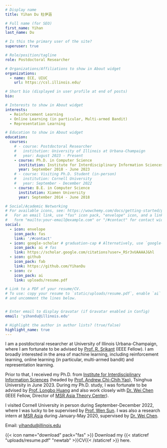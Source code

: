 ```yaml
---
# Display name
title: Yihan Du 杜伊涵

# Full name (for SEO)
first_name: Yihan
last_name: Du

# Is this the primary user of the site?
superuser: true

# Role/position/tagline
role: Postdoctoral Researcher

# Organizations/Affiliations to show in About widget
organizations:
  - name: ECE, UIUC
    url: https://csl.illinois.edu/

# Short bio (displayed in user profile at end of posts)
bio: 

# Interests to show in About widget
interests:
  - Reinforcement Learning
  - Online Learning (in particular, Multi-armed Bandit)
  - Representation Learning

# Education to show in About widget
education:
  courses:
    # - course: Postdoctoral Researcher
    #   institution: University of Illinois at Urbana-Champaign
    #   year: August 2023 - Present
    - course: Ph.D. in Computer Science
      institution: Institute for Interdisciplinary Information Sciences (IIIS), Tsinghua University
      year: September 2018 - June 2023
    # - course: Visiting Ph.D. Student (in-person)
    #   institution: Cornell University
    #   year: September - December 2022
    - course: B.E. in Computer Science
      institution: Xiamen University
      year: September 2014 - June 2018

# Social/Academic Networking
# For available icons, see: https://wowchemy.com/docs/getting-started/page-builder/#icons
#   For an email link, use "fas" icon pack, "envelope" icon, and a link in the
#   form "mailto:your-email@example.com" or "/#contact" for contact widget.
social:
  - icon: envelope
    icon_pack: fas
    link: '/#contact'
  - icon: google-scholar # graduation-cap # Alternatively, use `google-scholar` icon from `ai` icon pack
    icon_pack: ai # fas
    link: https://scholar.google.com/citations?user=_RSr3vUAAAAJ&hl
  - icon: github
    icon_pack: fab
    link: https://github.com/YihanDu
  - icon: cv
    icon_pack: ai
    link: uploads/resume.pdf

# Link to a PDF of your resume/CV.
# To use: copy your resume to `static/uploads/resume.pdf`, enable `ai` icons in `params.yaml`,
# and uncomment the lines below.


# Enter email to display Gravatar (if Gravatar enabled in Config)
email: 'yihandu@illinois.edu'

# Highlight the author in author lists? (true/false)
highlight_name: true
---
```


I am a postdoctoral researcher at University of Illinois Urbana-Champaign, where I am fortunate to be advised by [Prof. R. Srikant](https://sites.google.com/a/illinois.edu/srikant/home) (IEEE Fellow). I am broadly interested in the area of machine learning, including reinforcement learning, online learning (in particular, multi-armed bandit) and representation learning.

Prior to that, I received my Ph.D. from [Institute for Interdisciplinary Information Sciences](https://iiis.tsinghua.edu.cn/en/) (headed by [Prof. Andrew Chi-Chih Yao](https://iiis.tsinghua.edu.cn/yao/)), Tsinghua University in June 2023. During my Ph.D. study, I was fortunate to be advised by [Prof. Longbo Huang](https://people.iiis.tsinghua.edu.cn/~huang/) and also work closely with [Dr. Wei Chen](https://www.microsoft.com/en-us/research/people/weic/) (IEEE Fellow, Director of [MSR Asia Theory Center](https://www.microsoft.com/en-us/research/group/msr-asia-theory-center/)).

I visited Cornell University in person during September-December 2022, where I was lucky to be supervised by [Prof. Wen Sun](https://wensun.github.io/). I was also a research intern at [MSR Asia](https://www.microsoft.com/en-us/research/lab/microsoft-research-asia/) during January-May 2020, supervised by [Dr. Wei Chen](https://www.microsoft.com/en-us/research/people/weic/).


<!-- My research focuses on designing both computationally and statistically efficient bandit and RL algorithms, establishing rigorous theoretical analysis, and expanding online learning and RL theories. -->

<!-- My committee members are [Wei Chen](https://www.microsoft.com/en-us/research/people/weic/) (MSRA, IEEE Fellow), [Wei Chen](https://weichen-cas.github.io/) (CAS), [Longbo Huang](https://people.iiis.tsinghua.edu.cn/~huang/) (Tsinghua), [Jian Li](https://people.iiis.tsinghua.edu.cn/~jianli/) (Tsinghua) and [Jun Zhu](https://ml.cs.tsinghua.edu.cn/~jun/index.shtml) (Tsinghua, IEEE Fellow). -->

Email: yihandu@illinois.edu

{{< icon name="download" pack="fas" >}} Download my {{< staticref "uploads/resume.pdf" "newtab" >}}CV{{< /staticref >}} here.

